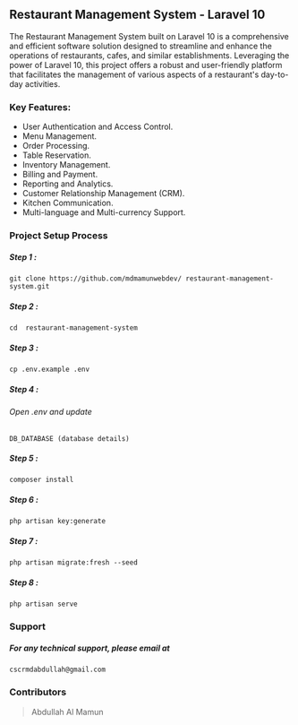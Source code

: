 ## Restaurant Management System - Laravel 10

The Restaurant Management System built on Laravel 10 is a comprehensive and efficient software solution designed to streamline and enhance the operations of restaurants, cafes, and similar establishments. Leveraging the power of Laravel 10, this project offers a robust and user-friendly platform that facilitates the management of various aspects of a restaurant's day-to-day activities.


### Key Features:

- User Authentication and Access Control.
- Menu Management.
- Order Processing.
- Table Reservation.
- Inventory Management.
- Billing and Payment.
- Reporting and Analytics.
- Customer Relationship Management (CRM).
- Kitchen Communication.
- Multi-language and Multi-currency Support.


### Project Setup Process

##### Step 1 :
 ```
 git clone https://github.com/mdmamunwebdev/ restaurant-management-system.git
 ```

##### Step 2 :
 ```
 cd  restaurant-management-system
 ```

##### Step 3 :
 ```
 cp .env.example .env
 ```

##### Step 4 :

###### Open .env and update
 ```
 DB_DATABASE (database details)
 ```

##### Step 5 :
 ```
 composer install
 ```

##### Step 6 :
 ```
 php artisan key:generate
 ```

##### Step 7 :
 ```
 php artisan migrate:fresh --seed
 ```

##### Step 8 :
 ```
 php artisan serve
 ```

### Support 

##### For any technical support, please email at
```
cscrmdabdullah@gmail.com
```

### Contributors

> Abdullah Al Mamun

